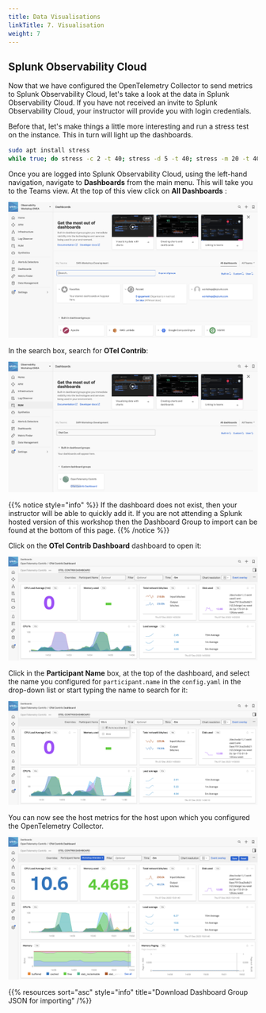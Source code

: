 ```yaml
---
title: Data Visualisations
linkTitle: 7. Visualisation
weight: 7
---
```


## Splunk Observability Cloud

Now that we have configured the OpenTelemetry Collector to send metrics to Splunk Observability Cloud, let's take a look at the data in Splunk Observability Cloud. If you have not received an invite to Splunk Observability Cloud, your instructor will provide you with login credentials.

Before that, let's make things a little more interesting and run a stress test on the instance. This in turn will light up the dashboards.

``` bash
sudo apt install stress
while true; do stress -c 2 -t 40; stress -d 5 -t 40; stress -m 20 -t 40; done
```

Once you are logged into Splunk Observability Cloud, using the left-hand navigation, navigate to **Dashboards** from the main menu. This will take you to the Teams view. At the top of this view click on **All Dashboards** :

![menu-dashboards](../images/menu-dashboards.png)

In the search box, search for **OTel Contrib**:

![search-dashboards](../images/search-dashboards.png)

{{% notice style="info" %}}
If the dashboard does not exist, then your instructor will be able to quickly add it. If you are not attending a Splunk hosted version of this workshop then the Dashboard Group to import can be found at the bottom of this page.
{{% /notice %}}

Click on the **OTel Contrib Dashboard** dashboard to open it:

![otel-dashboard](../images/otel-dashboard.png)

Click in the **Participant Name** box, at the top of the dashboard, and select the name you configured for `participant.name` in the `config.yaml` in the drop-down list or start typing the name to search for it:

![select-conf-attendee-name](../images/select-participant-name.png)

You can now see the host metrics for the host upon which you configured the OpenTelemetry Collector.

![participant-dashboard](../images/participant-dashboard.png)

{{% resources sort="asc" style="info" title="Download Dashboard  Group JSON for importing" /%}}
